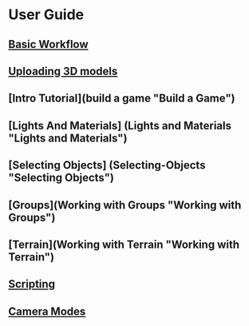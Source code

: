 # User Guide

## [Basic Workflow](Using-The-Editor "Basic Workflow")
## [Uploading 3D models](Assets "Uploading 3D Models")
## [Intro Tutorial](build a game "Build a Game")
## [Lights And Materials] (Lights and Materials "Lights and Materials")
## [Selecting Objects] (Selecting-Objects "Selecting Objects")
## [Groups](Working with Groups "Working with Groups")
## [Terrain](Working with Terrain "Working with Terrain")
## [Scripting](../Scripting/scripting/ScriptingIntro "Scripting")
## [Camera Modes](CameraModes "Camera Modes")
